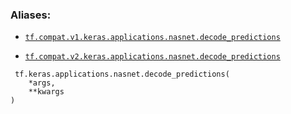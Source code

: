 

### Aliases:

- [ `tf.compat.v1.keras.applications.nasnet.decode_predictions` ](/api_docs/python/tf/keras/applications/nasnet/decode_predictions)

- [ `tf.compat.v2.keras.applications.nasnet.decode_predictions` ](/api_docs/python/tf/keras/applications/nasnet/decode_predictions)



```
 tf.keras.applications.nasnet.decode_predictions(
    *args,
    **kwargs
)
 
```

